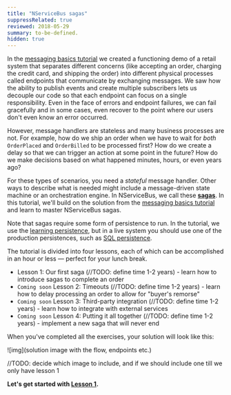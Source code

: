 ```yaml
---
title: "NServiceBus sagas"
suppressRelated: true
reviewed: 2018-05-29
summary: to-be-defined.
hidden: true
---
```


In the [messaging basics tutorial](/tutorials/intro-to-nservicebus/) we created a functioning demo of a retail system that separates different concerns (like accepting an order, charging the credit card, and shipping the order) into different physical processes called endpoints that communicate by exchanging messages. We saw how the ability to publish events and create multiple subscribers lets us decouple our code so that each endpoint can focus on a single responsibility. Even in the face of errors and endpoint failures, we can fail gracefully and in some cases, even recover to the point where our users don't even know an error occurred.

However, message handlers are stateless and many business processes are not. For example, how do we ship an order when we have to wait for *both* `OrderPlaced` and `OrderBilled` to be processed first? How do we create a delay so that we can trigger an action at some point in the future? How do we make decisions based on what happened minutes, hours, or even years ago?

For these types of scenarios, you need a *stateful* message handler. Other ways to describe what is needed might include a message-driven state machine or an orchestration engine. In NServiceBus, we call these [**sagas**](/nservicebus/sagas/). In this tutorial, we'll build on the solution from the [messaging basics tutorial](/tutorials/intro-to-nservicebus/) and learn to master NServiceBus sagas.

Note that sagas require some form of persistence to run. In the tutorial, we use the [learning persistence](/persistence/learning/), but in a live system you should use one of the production persistences, such as [SQL persistence](/persistence/sql/).

The tutorial is divided into four lessons, each of which can be accomplished in an hour or less — perfect for your lunch break.

* Lesson 1: Our first saga (//TODO: define time 1-2 years) - learn how to introduce sagas to complete an order
* `Coming soon` Lesson 2: Timeouts (//TODO: define time 1-2 years) - learn how to delay processing an order to allow for "buyer's remorse"
* `Coming soon` Lesson 3: Third-party integration (//TODO: define time 1-2 years) - learn how to integrate with external services
* `Coming soon` Lesson 4: Putting it all together (//TODO: define time 1-2 years) - implement a new saga that will never end

When you've completed all the exercises, your solution will look like this:

![img](solution image with the flow, endpoints etc.)

//TODO: decide which image to include, and if we should include one till we only have lesson 1

**Let's get started with [Lesson 1](1-getting-started/).**
